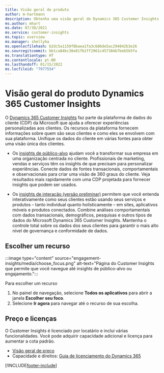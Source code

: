 ```yaml
---
title: Visão geral do produto
author: m-hartmann
description: Obtenha uma visão geral do Dynamics 365 Customer Insights e seus recursos.
ms.author: mhart
ms.date: 07/30/2021
ms.service: customer-insights
ms.topic: overview
ms.manager: shellyha
ms.openlocfilehash: b2dc5a1159f8baea1fa3c686de5ac294842b3e26
ms.sourcegitcommit: bb1ca84bc38e81fb2ff2961c457384b7beb5b5fa
ms.translationtype: HT
ms.contentlocale: pt-BR
ms.lasthandoff: 01/15/2022
ms.locfileid: "7977554"
---
```

# <a name="product-overview-for-dynamics-365-customer-insights"></a>Visão geral do produto Dynamics 365 Customer Insights

O [Dynamics 365 Customer Insights](https://dynamics.microsoft.com/ai/customer-insights/) faz parte da plataforma de dados do cliente (CDP) da Microsoft que ajuda a oferecer experiências personalizadas aos clientes. Os recursos da plataforma fornecem informações sobre quem são seus clientes e como eles se envolvem com sua plataforma. Unifique os dados do cliente em várias fontes para obter uma visão única dos clientes.


- Os [insights de público-alvo](audience-insights/overview.md) ajudam você a transformar sua empresa em uma organização centrada no cliente. Profissionais de marketing, vendas e serviços têm os insights de que precisam para personalizar experiências. Conecte dados de fontes transacionais, comportamentais e observacionais para criar uma visão de 360 graus do cliente. Veja resultados mais rapidamente com uma CDP projetada para fornecer insights que podem ser usados. 

- Os [insights de interação (versão preliminar)](engagement-insights/index.yml) permitem que você entenda interativamente como seus clientes estão usando seus serviços e produtos – tanto individual quanto holisticamente – em sites, aplicativos móveis e produtos conectados. Combine análises comportamentais com dados transacionais, demográficos, pesquisas e outros tipos de dados do Microsoft Dynamics 365 Customer Insights. Mantenha o controle total sobre os dados dos seus clientes para garantir o mais alto nível de governança e conformidade de dados.
 
## <a name="choose-a-capability"></a>Escolher um recurso

:::image type="content" source="engagement-insights/media/choose_focus.png" alt-text="Página do Customer Insights que permite que você navegue até insights de público-alvo ou engajamento.":::

Para escolher um recurso

1. No painel de navegação, selecione **Todos os aplicativos** para abrir a janela **Escolher seu foco**.
1. Selecione **Ir agora** para navegar até o recurso de sua escolha.

## <a name="pricing-and-licensing"></a>Preço e licenças

O Customer Insights é licenciado por locatário e inclui várias funcionalidades. Você pode adquirir capacidade adicional e licença para aumentar a cota padrão. 
- [Visão geral de preço](https://dynamics.microsoft.com/ai/customer-insights/pricing/)
- Capacidade e direitos: [Guia de licenciamento do Dynamics 365](https://go.microsoft.com/fwlink/?LinkId=866544)

[!INCLUDE[footer-include](includes/footer-banner.md)]